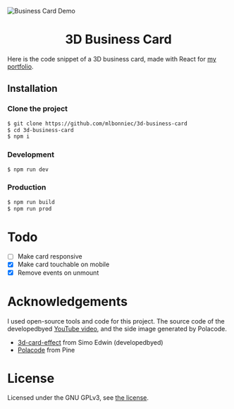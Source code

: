 ![Business Card Demo](https://user-images.githubusercontent.com/29955402/98411928-470a8180-2077-11eb-8d2a-200bc6e7dac5.gif)

<h1 align="center">3D Business Card</h1>

Here is the code snippet of a 3D business card, made with React for [my portfolio](https://mathislebonniec.fr).

## Installation

### Clone the project
```sh
$ git clone https://github.com/mlbonniec/3d-business-card
$ cd 3d-business-card
$ npm i
```

### Development
```sh
$ npm run dev
```

### Production
```sh
$ npm run build
$ npm run prod
```

# Todo
  - [ ] Make card responsive
  - [x] Make card touchable on mobile
  - [x] Remove events on unmount

# Acknowledgements
I used open-source tools and code for this project. The source code of the developedbyed [YouTube video](https://youtu.be/XK7T3mY1V-w), and the side image generated by Polacode.

* [3d-card-effect](https://github.com/developedbyed/3d-card-effect) from Simo Edwin (developedbyed)
* [Polacode](https://github.com/octref/polacode) from Pine

# License
Licensed under the GNU GPLv3, see [the license](./LICENSE).
